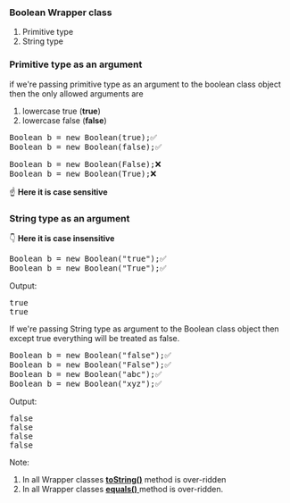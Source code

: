 
### Boolean Wrapper class
1. Primitive type
2. String type
### Primitive type as an argument
if we're passing primitive type as an argument to the boolean class object then the only allowed arguments are
1. lowercase true (**true**)
2. lowercase false (**false**)  


<pre>
Boolean b = new Boolean(true);✅
Boolean b = new Boolean(false);✅
</pre>
<pre>
Boolean b = new Boolean(False);❌
Boolean b = new Boolean(True);❌
</pre>
☝️
**Here it is case sensitive** 
### String type as an argument

👇
**Here it is case insensitive** 
<pre>
Boolean b = new Boolean("true");✅
Boolean b = new Boolean("True");✅
</pre>
Output:
<pre>
true
true
</pre>
If we're passing String type as argument to the Boolean class object then except true everything will be treated as false.
<pre>
Boolean b = new Boolean("false");✅
Boolean b = new Boolean("False");✅
Boolean b = new Boolean("abc");✅
Boolean b = new Boolean("xyz");✅
</pre>

Output:
<pre>false
false
false
false
</pre>


Note: 
1. In all Wrapper classes <u>**toString()**</u> method is over-ridden
2. In all Wrapper classes <u>**equals()** </u>method is over-ridden.